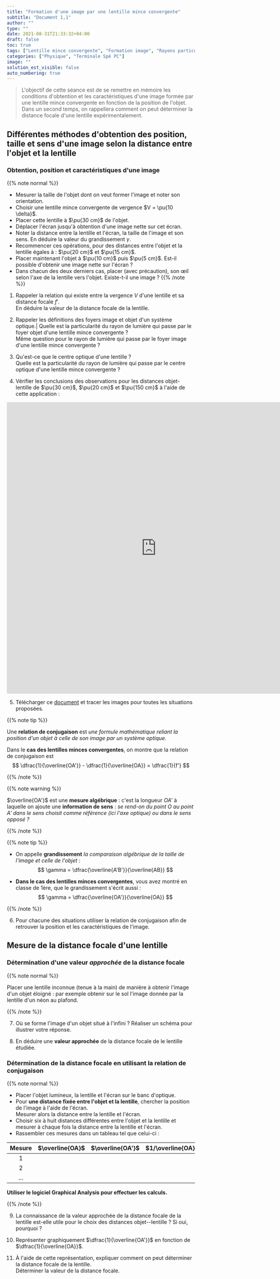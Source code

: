```yaml
---
title: "Formation d'une image par une lentille mince convergente"
subtitle: "Document 1,1"
author: ""
type: ""
date: 2021-08-31T21:33:32+04:00
draft: false
toc: true
tags: ["Lentille mince convergente", "Formation image", "Rayons particuliers", "Lentille", "Lentille convergente", "Distance focale", "Foyer image", "Foyer objet", "Axe optique", "Centre optique"]
categories: ["Physique", "Terminale Spé PC"]
image: ""
solution_est_visible: false
auto_numbering: true
---
```


> L'objectif de cette séance est de se remettre en mémoire les conditions d'obtention et les caractéristiques d'une image formée par une lentille mince convergente en fonction de la position de l'objet.
> Dans un second temps, on rappellera comment on peut déterminer la distance focale d'une lentille expérimentalement.

## Différentes méthodes d'obtention des position, taille et sens d'une image selon la distance entre l'objet et la lentille

### Obtention, position et caractéristiques d'une image

{{% note normal %}}

- Mesurer la taille de l'objet dont on veut former l'image et noter son orientation.
- Choisir une lentille mince convergente de vergence $V = \pu{10 \delta}$.
- Placer cette lentille à $\pu{30 cm}$ de l'objet.
- Déplacer l'écran jusqu'à obtention d'une image nette sur cet écran.
- Noter la distance entre la lentille et l'écran, la taille de l'image et son sens. En déduire la valeur du grandissement $\gamma$.
- Recommencer ces opérations, pour des distances entre l'objet et la lentille égales à : $\pu{20 cm}$ et $\pu{15 cm}$.
- Placer maintenant l'objet à $\pu{10 cm}$ puis $\pu{5 cm}$. Est-il possible d'obtenir une image nette sur l'écran ?
- Dans chacun des deux derniers cas, placer (avec précaution), son œil selon l'axe de la lentille vers l'objet. Existe-t-il une image ?
{{% /note %}}

1. Rappeler la relation qui existe entre la vergence $V$ d'une lentille et sa distance focale $f'$.\
En déduire la valeur de la distance focale de la lentille.

2. Rappeler les définitions des foyers image et objet d'un système optique.|
Quelle est la particularité du rayon de lumière qui passe par le foyer objet d'une lentille mince convergente ?\
Même question pour le rayon de lumière qui passe par le foyer image d'une lentille mince convergente ?

3. Qu'est-ce que le centre optique d'une lentille ?\
Quelle est la particularité du rayon de lumière qui passe par le centre optique d'une lentille mince convergente ?

4. Vérifier les conclusions des observations pour les distances objet-lentille de $\pu{30 cm}$, $\pu{20 cm}$ et $\pu{150 cm}$ à l'aide de cette application&nbsp;:

<iframe scrolling="no" title="Lentilles minces, constructions d'images" src="https://www.geogebra.org/material/iframe/id/hjdfjwty/width/1431/height/779/border/888888/sfsb/true/smb/false/stb/false/stbh/false/ai/false/asb/false/sri/false/rc/false/ld/false/sdz/false/ctl/false" width="800px" height="779px" style="border:0px;"> </iframe>

5. Télécharger ce [document](/terminales-pc/chap-19/chap-19-1/constructions.pdf) et tracer les images pour toutes les situations proposées.

{{% note tip %}}

Une **relation de conjugaison** est *une formule mathématique reliant la position d'un objet à celle de son image par un système optique.*

Dans le **cas des lentilles minces convergentes**, on montre que la relation de conjugaison est
$$
    \dfrac{1}{\overline{OA'}} - \dfrac{1}{\overline{OA}} = \dfrac{1}{f'}
$$

{{% /note %}}

{{% note warning %}}

$\overline{OA'}$ est une **mesure algébrique** : c'est la longueur $OA'$ à laquelle on ajoute une **information de sens** : *se rend-on du point $O$ au point $A'$ dans le sens choisit comme référence (ici l'axe optique) ou dans le sens opposé&nbsp;?*

{{% /note %}}

{{% note tip %}}

- On appelle **grandissement** *la comparaison algébrique de la taille de l'image et celle de l'objet*&nbsp;:
$$
 \gamma = \dfrac{\overline{A'B'}}{\overline{AB}}
$$

- **Dans le cas des lentilles minces convergentes**, vous avez montré en classe de 1ère, que le grandissement s'écrit aussi&nbsp;:
$$
 \gamma = \dfrac{\overline{OA'}}{\overline{OA}}
$$

{{% /note %}}

6. Pour chacune des situations utiliser la relation de conjugaison afin de retrouver la position et les caractéristiques de l'image.

## Mesure de la distance focale d'une lentille

### Détermination d'une valeur *approchée* de la distance focale

{{% note normal %}}

Placer une lentille inconnue (tenue à la main) de manière à obtenir l'image d'un objet éloigné&nbsp;: par exemple obtenir sur le sol l'image donnée par la lentille d'un néon au plafond.

{{% /note %}}

7. Où se forme l'image d'un objet situé à l'infini&nbsp;? Réaliser un schéma pour illustrer votre réponse.

8. En déduire une **valeur approchée** de la distance focale de le lentille étudiée.

### Détermination de la distance focale en utilisant la relation de conjugaison

{{% note normal %}}

- Placer l'objet lumineux, la lentille et l'écran sur le banc d'optique.
- Pour **une distance fixée entre l'objet et la lentille**, chercher la position de l'image à l'aide de l'écran.\
Mesurer alors la distance entre la lentille et l'écran.
- Choisir six à huit distances différentes entre l'objet et la lentille et mesurer à chaque fois la distance entre la lentille et l'écran.
- Rassembler ces mesures dans un tableau tel que celui-ci :

<center>

| Mesure | $\overline{OA}$ | $\overline{OA'}$ | $1/\overline{OA}$ | $1/\overline{OA'}$ |
| :---: | :---: | :---: | :---: | :---: |
| 1 |  |   |   |   |
| 2 |  |   |   |   |
| ... |  |   |   |   |

</center>

**Utiliser le logiciel Graphical Analysis pour effectuer les calculs.**

{{% /note %}}

9. La connaissance de la valeur approchée de la distance focale de la lentille est-elle utile pour le choix des distances objet--lentille&nbsp;? Si oui, pourquoi&nbsp;?

10. Représenter graphiquement $\dfrac{1}{\overline{OA'}}$ en fonction de $\dfrac{1}{\overline{OA}}$.

11. À l'aide de cette représentation, expliquer comment on peut déterminer la distance focale de la lentille.\
Déterminer la valeur de la distance focale.
